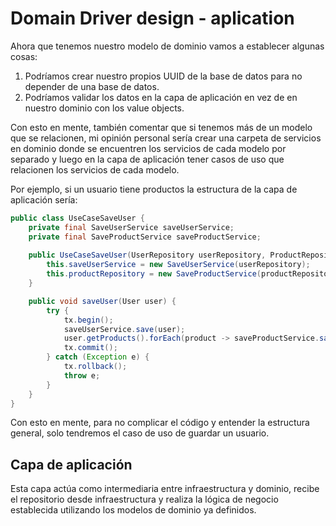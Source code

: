 # Domain Driver design - aplication

Ahora que tenemos nuestro modelo de dominio vamos a establecer algunas cosas:

1. Podríamos crear nuestro propios UUID de la base de datos para no depender de una base de datos.
2. Podríamos validar los datos en la capa de aplicación en vez de en nuestro dominio con los value objects.

Con esto en mente, también comentar que si tenemos más de un modelo que se relacionen, mi opinión personal
sería crear una carpeta de servicios en dominio donde se encuentren los servicios de cada modelo por separado
y luego en la capa de aplicación tener casos de uso que relacionen los servicios de cada modelo.

Por ejemplo, si un usuario tiene productos la estructura de la capa de aplicación sería:

```java
public class UseCaseSaveUser {
    private final SaveUserService saveUserService;
    private final SaveProductService saveProductService;
    
    public UseCaseSaveUser(UserRepository userRepository, ProductRepository productRepository) {
        this.saveUserService = new SaveUserService(userRepository);
        this.productRepository = new SaveProductService(productRepository);
    }

    public void saveUser(User user) {
        try {
            tx.begin();
            saveUserService.save(user);
            user.getProducts().forEach(product -> saveProductService.save(product));
            tx.commit();
        } catch (Exception e) {
            tx.rollback();
            throw e;
        }
    }
}
```

Con esto en mente, para no complicar el código y entender la estructura general, solo tendremos el caso de uso de guardar un usuario.

## Capa de aplicación

Esta capa actúa como intermediaria entre infraestructura y dominio, recibe el repositorio desde infraestructura y realiza la lógica de negocio establecida utilizando los modelos de dominio ya definidos.